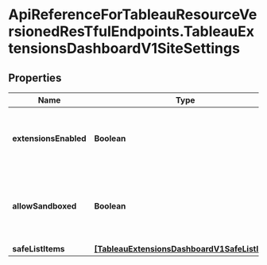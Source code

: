 # ApiReferenceForTableauResourceVersionedResTfulEndpoints.TableauExtensionsDashboardV1SiteSettings

## Properties

Name | Type | Description | Notes
------------ | ------------- | ------------- | -------------
**extensionsEnabled** | **Boolean** | Specifies whether extensions are allowed to run on the site. | [optional] 
**allowSandboxed** | **Boolean** | Specifies whether sandboxed extensions are allowed to run on the site. | [optional] 
**safeListItems** | [**[TableauExtensionsDashboardV1SafeListItem]**](TableauExtensionsDashboardV1SafeListItem.md) |  | [optional] 


